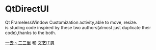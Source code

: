 # QtDirectUI
Qt FramelessWindow Customization activity,able to move, resize.   
is studing code inspired by these two authors(almost just duplicate their code),thanks to the both.

 [一去丶二三里][1] 和  [文艺IT男][2]
 
[1]: http://blog.csdn.net/liang19890820/article/details/50557240

[2]: http://www.cnblogs.com/appsucc/archive/2012/03/14/2395657.html
